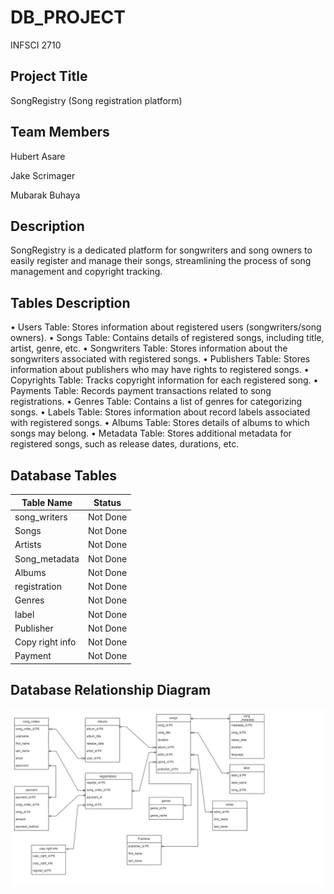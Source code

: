 # DB_PROJECT
INFSCI 2710 
 

## Project Title 

SongRegistry (Song registration platform) 

## Team Members 

Hubert Asare 

Jake Scrimager 

Mubarak Buhaya 

## Description 

SongRegistry is a dedicated platform for songwriters and song owners to easily register and manage their songs, streamlining the process of song management and copyright tracking. 

## Tables Description 

•	Users Table: Stores information about registered users (songwriters/song owners).
•	Songs Table: Contains details of registered songs, including title, artist, genre, etc.
•	Songwriters Table: Stores information about the songwriters associated with registered songs.
•	Publishers Table: Stores information about publishers who may have rights to registered songs.
•	Copyrights Table: Tracks copyright information for each registered song.
•	Payments Table: Records payment transactions related to song registrations.
•	Genres Table: Contains a list of genres for categorizing songs.
•	Labels Table: Stores information about record labels associated with registered songs.
•	Albums Table: Stores details of albums to which songs may belong.
•	Metadata Table: Stores additional metadata for registered songs, such as release dates, durations, etc.


## Database Tables

| Table Name          | Status   |
|---------------------|----------|
| song_writers        | Not Done |
| Songs               | Not Done |
| Artists             | Not Done |
| Song_metadata       | Not Done |
| Albums              | Not Done |
| registration        | Not Done |
| Genres              | Not Done |
| label               | Not Done |
| Publisher           | Not Done |
| Copy right info     | Not Done |
| Payment             | Not Done |


## Database Relationship Diagram

![Logo](https://github.com/MubarakBu/DB_PROJECT/blob/main/db_project.png?raw=true)